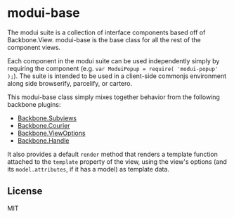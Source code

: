 # modui-base

The modui suite is a collection of interface components based off of Backbone.View. modui-base is the base class for all the rest of the component views.

Each component in the modui suite can be used independently simply by requiring the component (e.g. `var ModuiPopup = require( 'modui-popup' );`). The suite is intended to be used in a client-side commonjs environment along side browserify, parcelify, or cartero.

This modui-base class simply mixes together behavior from the following backbone plugins:

* [Backbone.Subviews](https://github.com/rotundasoftware/backbone.subviews)
* [Backbone.Courier](https://github.com/rotundasoftware/backbone.courier)
* [Backbone.ViewOptions](https://github.com/rotundasoftware/backbone.viewOptions)
* [Backbone.Handle](https://github.com/rotundasoftware/backbone.handle)

It also provides a default `render` method that renders a template function attached to the `template` property of the view, using the view's options (and its `model.attributes`, if it has a model) as template data.

## License
MIT